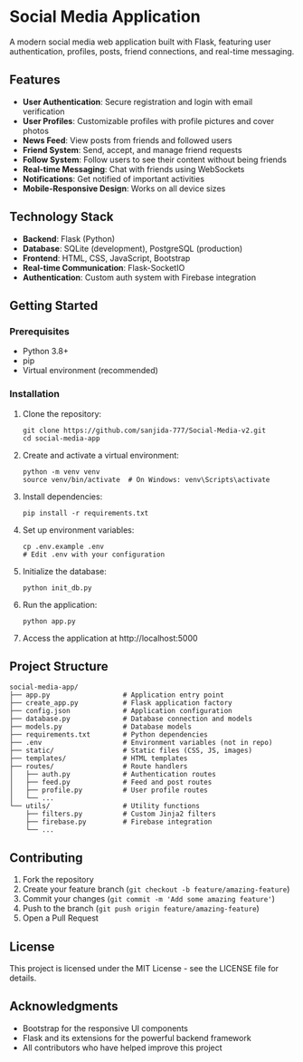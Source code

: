 # Social Media Application

A modern social media web application built with Flask, featuring user authentication, profiles, posts, friend connections, and real-time messaging.

## Features

- **User Authentication**: Secure registration and login with email verification
- **User Profiles**: Customizable profiles with profile pictures and cover photos
- **News Feed**: View posts from friends and followed users
- **Friend System**: Send, accept, and manage friend requests
- **Follow System**: Follow users to see their content without being friends
- **Real-time Messaging**: Chat with friends using WebSockets
- **Notifications**: Get notified of important activities
- **Mobile-Responsive Design**: Works on all device sizes

## Technology Stack

- **Backend**: Flask (Python)
- **Database**: SQLite (development), PostgreSQL (production)
- **Frontend**: HTML, CSS, JavaScript, Bootstrap
- **Real-time Communication**: Flask-SocketIO
- **Authentication**: Custom auth system with Firebase integration

## Getting Started

### Prerequisites

- Python 3.8+
- pip
- Virtual environment (recommended)

### Installation

1. Clone the repository:
   ```
   git clone https://github.com/sanjida-777/Social-Media-v2.git
   cd social-media-app
   ```

2. Create and activate a virtual environment:
   ```
   python -m venv venv
   source venv/bin/activate  # On Windows: venv\Scripts\activate
   ```

3. Install dependencies:
   ```
   pip install -r requirements.txt
   ```

4. Set up environment variables:
   ```
   cp .env.example .env
   # Edit .env with your configuration
   ```

5. Initialize the database:
   ```
   python init_db.py
   ```

6. Run the application:
   ```
   python app.py
   ```

7. Access the application at http://localhost:5000

## Project Structure

```
social-media-app/
├── app.py                  # Application entry point
├── create_app.py           # Flask application factory
├── config.json             # Application configuration
├── database.py             # Database connection and models
├── models.py               # Database models
├── requirements.txt        # Python dependencies
├── .env                    # Environment variables (not in repo)
├── static/                 # Static files (CSS, JS, images)
├── templates/              # HTML templates
├── routes/                 # Route handlers
│   ├── auth.py             # Authentication routes
│   ├── feed.py             # Feed and post routes
│   ├── profile.py          # User profile routes
│   └── ...
└── utils/                  # Utility functions
    ├── filters.py          # Custom Jinja2 filters
    ├── firebase.py         # Firebase integration
    └── ...
```

## Contributing

1. Fork the repository
2. Create your feature branch (`git checkout -b feature/amazing-feature`)
3. Commit your changes (`git commit -m 'Add some amazing feature'`)
4. Push to the branch (`git push origin feature/amazing-feature`)
5. Open a Pull Request

## License

This project is licensed under the MIT License - see the LICENSE file for details.

## Acknowledgments

- Bootstrap for the responsive UI components
- Flask and its extensions for the powerful backend framework
- All contributors who have helped improve this project
